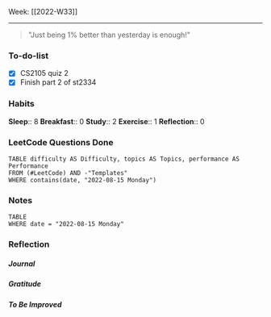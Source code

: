 Week: [[2022-W33]]
- - -

> "Just being 1% better than yesterday is enough!"

### To-do-list
- [x] CS2105 quiz 2
- [x] Finish part 2 of st2334

### Habits
**Sleep**:: 8
**Breakfast**:: 0
**Study**:: 2
**Exercise**:: 1
**Reflection**:: 0

### LeetCode Questions Done
```dataview
TABLE difficulty AS Difficulty, topics AS Topics, performance AS Performance
FROM (#LeetCode) AND -"Templates"
WHERE contains(date, "2022-08-15 Monday") 
```

### Notes
```dataview
TABLE
WHERE date = "2022-08-15 Monday"
```

### Reflection
##### Journal
##### Gratitude
##### To Be Improved